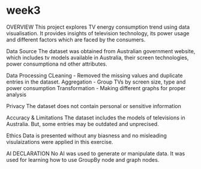 # week3

OVERVIEW
This project explores TV energy consumption trend using data visualisation. It provides insights of television technology, its power usage and different factors which are faced by the consumers.

Data Source 
The dataset was obtained from Australian government website, which includes tv models available in Australia, their screen technologies, power consumptiona nd other attributes.

Data Processing
CLeaning - Removed the missing values and duplicate entries in the dataset.
Aggregation - Group TVs by screen size, type and power consumption
Transformation - Making different graphs for proper analysis

Privacy 
The dataset does not contain personal or sensitive information

Accuracy & Limitations
The dataset includes the models of televisions in Australia. But, some entries may be outdated and unprecised.

Ethics
Data is presented without any biasness and no misleading visulaizations were applied in this exercise.

AI DECLARATION
No AI was used to generate or manipulate data. It was used for learning how to use GroupBy node and graph nodes.

